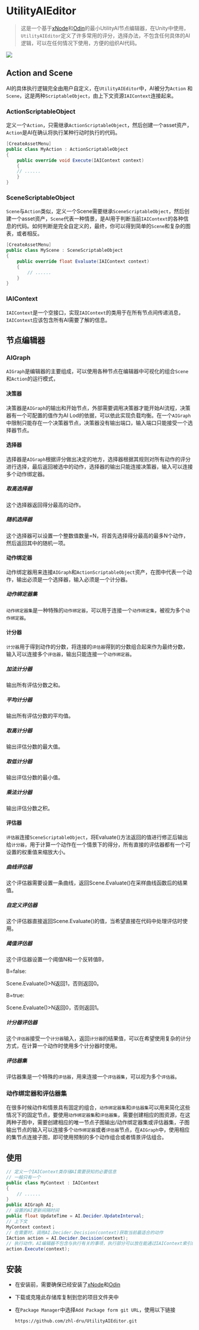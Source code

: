 # UtilityAIEditor

> 这是一个基于[xNode](https://github.com/Siccity/xNode)和[Odin](https://assetstore.unity.com/packages/tools/utilities/odin-inspector-and-serializer-89041)的最小UtilityAI节点编辑器，在Unity中使用，`UtilityAIEditor`定义了许多常用的评分，选择办法，不包含任何具体的AI逻辑，可以在任何情况下使用，方便的组织AI代码。

![](D:\GitHub\UtilityAI\Image\示例.png)

## Action and Scene

AI的具体执行逻辑完全由用户自定义，在`UtilityAIEditor`中，AI被分为`Action` 和`Scene`，这是两种`ScriptableObject`，由上下文资源`IAIContext`连接起来。

### ActionScriptableObject

定义一个`Action`，只需继承`ActionScriptableObject`，然后创建一个asset资产，`Action`是AI在确认将执行某种行动时执行的代码。

```c#
[CreateAssetMenu]
public class MyAction : ActionScriptableObject
{
    public override void Execute(IAIContext context)
    {
    // ......
    }
}
```

### SceneScriptableObject

`Scene`与`Action`类似，定义一个Scene需要继承`SceneScriptableObject`，然后创建一个asset资产，`Scene`代表一种情景，是AI用于判断当前`IAIContext`的各种信息的代码。如何判断是完全自定义的，最终，你可以得到简单的`Scene`和复杂的图表，或者相反。

```c#
[CreateAssetMenu]
public class MyScene : SceneScriptableObject
{
    public override float Evaluate(IAIContext context)
    {
        // ......
    }
}
```

### IAIContext

`IAIContext`是一个空接口，实现`IAIContext`的类用于在所有节点间传递消息，`IAIContext`应该包含所有AI需要了解的信息。

## 节点编辑器

### AIGraph

`AIGraph`是编辑器的主要组成，可以使用各种节点在编辑器中可视化的组合`Scene`和`Action`的运行模式，

#### 决策器

决策器是`AIGraph`的输出和开始节点，外部需要调用决策器才能开始AI流程，决策器有一个可配置的值作为AI Lod的依据，可以依此实现负载均衡。在一个`AIGraph`中限制只能存在一个决策器节点，决策器没有输出端口，输入端口只能接受一个选择器节点。

#### 选择器

选择器是`AIGraph`根据评分做出决定的地方，选择器根据其规则对所有动作的评分进行选择，最后返回被选中的动作，选择器的输出只能连接决策器，输入可以连接多个动作绑定器。

##### 取高选择器

这个选择器返回得分最高的动作。

##### 随机选择器

这个选择器可以设置一个整数值数量=N，将首先选择得分最高的最多N个动作，然后返回其中的随机一项。

#### 动作绑定器

动作绑定器用来连接`AIGraph`和`ActionScriptableObject`资产，在图中代表一个动作，输出必须是一个选择器，输入必须是一个计分器。

##### 动作绑定器集

`动作绑定器集`是一种特殊的`动作绑定器`，可以用于连接一个`动作绑定集`，被视为多个`动作绑定器`。

#### 计分器

`计分器`用于得到动作的分数，将连接的`评估器`得到的分数组合起来作为最终分数，输入可以连接多个`评估器`，输出只能连接一个`动作绑定器`。

##### 加法计分器

输出所有评估分数之和。

##### 平均计分器

输出所有评估分数的平均值。

##### 取高计分器

输出评估分数的最大值。

##### 取低计分器

输出评估分数的最小值。

##### 乘法计分器

输出评估分数之积。

#### 评估器

`评估器`连接`SceneScriptableObject`，将Evaluate()方法返回的值进行修正后输出给`计分器`，用于计算一个动作在一个情景下的得分，所有直接的评估器都有一个可设置的权重值来缩放大小。

##### 曲线评估器

这个评估器需要设置一条曲线，返回Scene.Evaluate()在采样曲线函数后的结果值。

##### 自定义评估器

这个评估器直接返回Scene.Evaluate()的值，当希望直接在代码中处理评估时使用。

##### 阈值评估器

这个评估器设置一个阈值N和一个反转值B，

B=false:

Scene.Evaluate()>N返回1，否则返回0。

B=true:

Scene.Evaluate()>N返回0，否则返回1。

##### 计分器评估器

这个`评估器`接受一个`计分器`输入，返回`计分器`的结果值，可以在希望使用复杂的计分方式，在计算一个动作时使用多个计分器时使用。

##### 评估器集

评估器集是一个特殊的`评估器`，用来连接一个`评估器集`，可以视为多个`评估器`。

### 动作绑定器和评估器集

在很多时候动作和情景具有固定的组合，`动作绑定器集`和`评估器集`可以用来简化这些情况下的固定节点，要使用`动作绑定器集`和`评估器集`，需要创建相应的图资源，在这两种子图中，需要创建相应的唯一节点子图输出/动作绑定器集或评估器集，子图输出节点的输入可以连接多个`动作绑定器`或者`评估器`节点，在`AIGraph`中，使用相应的集节点连接子图，即可使用预制的多个动作组合或者情景评估组合。

## 使用

```c#
// 定义一个IAIContext类存储AI需要获知的必要信息
// 一般只有一个
public class MyContext : IAIContext
{
	// ......
}
public AIGraph AI;
// 设置的AI更新间隔时间
public float UpdateTime = AI.Decider.UpdateInterval;
// 上下文
MyContext context；
// 在需要时，调用AI.Decider.Decision(context)获取当前最适合的动作
IAction action = AI.Decider.Decision(context);
// 执行动作，AI编辑器不包含与执行有关的事项，执行部分可以放在能通过IAIContext索引的任何地方
action.Execute(context);
```



## 安装

- 在安装前，需要确保已经安装了[xNode](https://github.com/Siccity/xNode)和[Odin](https://assetstore.unity.com/packages/tools/utilities/odin-inspector-and-serializer-89041)

- 下载或克隆此存储库复制到您的项目文件夹中

- 在`Package Manager`中选择`Add Package form git URL`，使用以下链接

  ```
  https://github.com/zhl-dru/UtilityAIEditor.git
  ```






